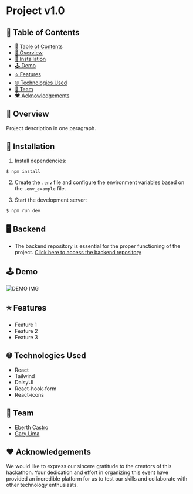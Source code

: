 # Project v1.0

## 📍 Table of Contents
- [📍 Table of Contents](#-Table-of-Contents)
- [📄 Overview](#-Overview)
- [🔧 Installation](#-Installation)
- [🕹️ Demo](#-Demo)
- [⭐ Features](#-Features)
- [🌐 Technologies Used](#-Technologies-Used)
- [👥 Team](#-Team)
- [❤️ Acknowledgements](#-Acknowledgements)
  
## 📄 Overview
Project description in one paragraph.

## 🔧 Installation
1. Install dependencies:
```
$ npm install
```

2. Create the ```.env``` file and configure the environment variables based on the ```.env_example``` file.

3. Start the development server:
```
$ npm run dev
```

## 🖥️ Backend
- The backend repository is essential for the proper functioning of the project. [Click here to access the backend repository](https://i.imgur.com)

## 🕹️ Demo
![DEMO IMG](https://)

## ⭐ Features
- Feature 1
- Feature 2
- Feature 3

## 🌐 Technologies Used
- React
- Tailwind
- DaisyUI
- React-hook-form
- React-icons

## 👥 Team
- [Eberth Castro](https://github.com/EberthCastro)
- [Gary Lima](https://github.com/GaryHL)

## ❤️ Acknowledgements
We would like to express our sincere gratitude to the creators of this hackathon. Your dedication and effort in organizing this event have provided an incredible platform for us to test our skills and collaborate with other technology enthusiasts.
